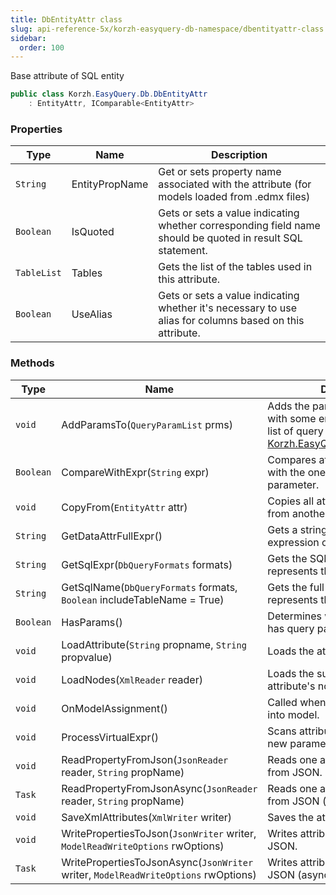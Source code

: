 ```yaml
---
title: DbEntityAttr class
slug: api-reference-5x/korzh-easyquery-db-namespace/dbentityattr-class
sidebar:
  order: 100
---
```


Base attribute of SQL entity
```csharp
public class Korzh.EasyQuery.Db.DbEntityAttr
    : EntityAttr, IComparable<EntityAttr>

```

### Properties

| Type | Name | Description | 
| --- | --- | --- | 
| `String` | EntityPropName | Get or sets property name associated with the attribute (for models loaded from .edmx files) | 
| `Boolean` | IsQuoted | Gets or sets a value indicating whether corresponding field name should be quoted in result SQL statement. | 
| `TableList` | Tables | Gets the list of the tables used in this attribute. | 
| `Boolean` | UseAlias | Gets or sets a value indicating whether it's necessary to use alias for columns based on this attribute. | 


### Methods

| Type | Name | Description | 
| --- | --- | --- | 
| `void` | AddParamsTo(`QueryParamList` prms) | Adds the parameters associated with some entity attribute into the list of query parameters (see [Korzh.EasyQuery.QueryParamList](/easyquery/docs/api-reference-5x/korzh-easyquery-namespace/queryparamlist-class). | 
| `Boolean` | CompareWithExpr(`String` expr) | Compares attribute's expression with the one passed in the parameter. | 
| `void` | CopyFrom(`EntityAttr` attr) | Copies all attribute's properties from another entity attribute | 
| `String` | GetDataAttrFullExpr() | Gets a string that represents full expression of EntityAttr instance. | 
| `String` | GetSqlExpr(`DbQueryFormats` formats) | Gets the SQL expression which represents the attribute. | 
| `String` | GetSqlName(`DbQueryFormats` formats, `Boolean` includeTableName = True) | Gets the full SQL name which represents the attribute. | 
| `Boolean` | HasParams() | Determines whether this attribute has query parameters. | 
| `void` | LoadAttribute(`String` propname, `String` propvalue) | Loads the attribute. | 
| `void` | LoadNodes(`XmlReader` reader) | Loads the sub-nodes of entity attribute's node. | 
| `void` | OnModelAssignment() | Called when attribute is inserted into model. | 
| `void` | ProcessVirtualExpr() | Scans attribute's expression for new parameters, tables, etc | 
| `void` | ReadPropertyFromJson(`JsonReader` reader, `String` propName) | Reads one attribute's property from JSON. | 
| `Task` | ReadPropertyFromJsonAsync(`JsonReader` reader, `String` propName) | Reads one attribute's property from JSON (asynchronous way). | 
| `void` | SaveXmlAttributes(`XmlWriter` writer) | Saves the attributes to XML writer. | 
| `void` | WritePropertiesToJson(`JsonWriter` writer, `ModelReadWriteOptions` rwOptions) | Writes attribute's properties to JSON. | 
| `Task` | WritePropertiesToJsonAsync(`JsonWriter` writer, `ModelReadWriteOptions` rwOptions) | Writes attribute's properties to JSON (asynchronous way). |
